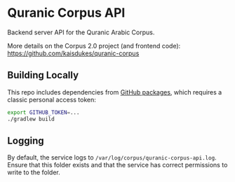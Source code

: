 # Quranic Corpus API

Backend server API for the Quranic Arabic Corpus.

More details on the Corpus 2.0 project (and frontend code): https://github.com/kaisdukes/quranic-corpus

## Building Locally

This repo includes dependencies from [GitHub packages](https://github.com/kaisdukes/memseqdb/packages), which requires a classic personal access token:

```bash
export GITHUB_TOKEN=...
./gradlew build
```

## Logging

By default, the service logs to `/var/log/corpus/quranic-corpus-api.log`. Ensure that this folder exists and that the service has correct permissions to write to the folder.